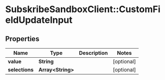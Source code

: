 # SubskribeSandboxClient::CustomFieldUpdateInput

## Properties
Name | Type | Description | Notes
------------ | ------------- | ------------- | -------------
**value** | **String** |  | [optional] 
**selections** | **Array&lt;String&gt;** |  | [optional] 


